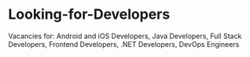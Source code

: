 # Looking-for-Developers
Vacancies for: Android and iOS Developers, Java Developers, Full Stack Developers, Frontend Developers, .NET Developers, DevOps Engineers
